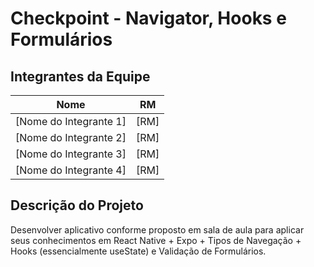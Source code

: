 # Checkpoint - Navigator, Hooks e Formulários

## Integrantes da Equipe

| Nome | RM |
|------|-----|
| [Nome do Integrante 1] | [RM] |
| [Nome do Integrante 2] | [RM] |
| [Nome do Integrante 3] | [RM] |
| [Nome do Integrante 4] | [RM] |

## Descrição do Projeto

Desenvolver aplicativo conforme proposto em sala de aula para aplicar seus conhecimentos em React Native + Expo + Tipos de Navegação + Hooks (essencialmente useState) e Validação de Formulários.